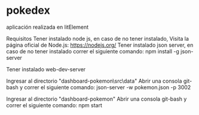 # pokedex
aplicación realizada en litElement


Requisitos
Tener instalado node js, en caso de no tener instalado, Visita la página oficial de Node.js: https://nodejs.org/
Tener instalado json server, en caso de no tener instalado correr el siguiente comando: npm install -g json-server

Tener instalado web-dev-server




Ingresar al directorio "dashboard-pokemon\src\data"
Abrir una consola git-bash y correr el siguiente comando: json-server -w pokemon.json -p 3002

Ingresar al directorio "dashboard-pokemon"
Abrir una consola git-bash y correr el siguiente comando: npm start


